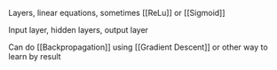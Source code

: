 Layers, linear equations, sometimes [[ReLu]] or [[Sigmoid]]

Input layer, hidden layers, output layer

Can do [[Backpropagation]] using [[Gradient Descent]] or other way to learn by result